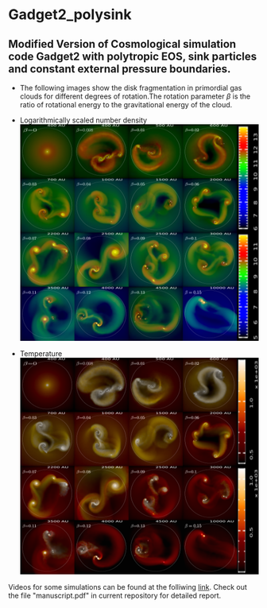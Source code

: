 # Gadget2_polysink

## Modified Version of Cosmological simulation code Gadget2 with polytropic EOS, sink particles and constant external pressure boundaries.

+ The following images show the disk fragmentation in primordial gas clouds for different degrees of rotation.The rotation parameter $\beta$ is the ratio of rotational energy to the gravitational energy of the cloud. 

+ Logarithmically scaled number density
![alt text](sink_img.png)
+ Temperature
![alt text](sink_tmp.png)


Videos for some simulations can be found at the folliwing [link](https://www.youtube.com/watch?v=OAVzvZCopAI&list=PLEsVP16ISIIfigm7YLgIy4Cf14TGJ1UeE). Check out the file "manuscript.pdf" in current repository for detailed report. 

